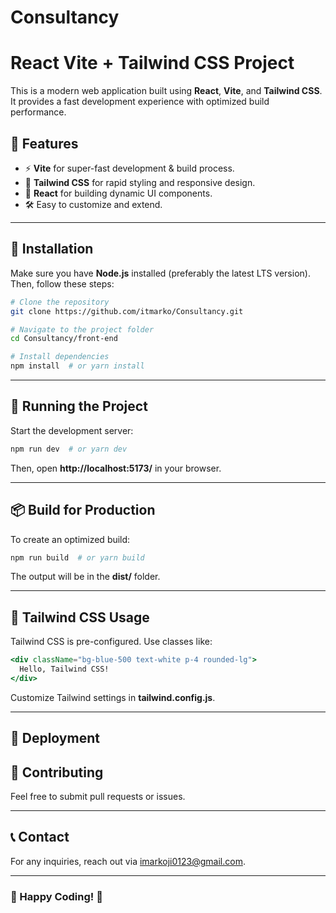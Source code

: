 # Consultancy

# React Vite + Tailwind CSS Project

This is a modern web application built using **React**, **Vite**, and **Tailwind CSS**. It provides a fast development experience with optimized build performance.

## 🚀 Features

- ⚡ **Vite** for super-fast development & build process.
- 🎨 **Tailwind CSS** for rapid styling and responsive design.
- 🔄 **React** for building dynamic UI components.
- 🛠️ Easy to customize and extend.

---

## 📌 Installation

Make sure you have **Node.js** installed (preferably the latest LTS version). Then, follow these steps:

```sh
# Clone the repository
git clone https://github.com/itmarko/Consultancy.git

# Navigate to the project folder
cd Consultancy/front-end

# Install dependencies
npm install  # or yarn install
```

---

## 🏃 Running the Project

Start the development server:

```sh
npm run dev  # or yarn dev
```

Then, open **http://localhost:5173/** in your browser.

---

## 📦 Build for Production

To create an optimized build:

```sh
npm run build  # or yarn build
```

The output will be in the **dist/** folder.

---

## 🎨 Tailwind CSS Usage

Tailwind CSS is pre-configured. Use classes like:

```jsx
<div className="bg-blue-500 text-white p-4 rounded-lg">
  Hello, Tailwind CSS!
</div>
```

Customize Tailwind settings in **tailwind.config.js**.

---

## 🚀 Deployment

<!-- You can deploy the project on **Vercel**, **Netlify**, or **GitHub Pages**:
```sh
# Deploy to Vercel
vercel --prod

# Deploy to Netlify
netlify deploy --prod
```

---

## 📜 License
This project is licensed under the **MIT License**.

--- -->

## 🤝 Contributing

Feel free to submit pull requests or issues.

---

## 📞 Contact

For any inquiries, reach out via [imarkoji0123@gmail.com](mailto:imarkoji0123@gmail.com).

---

### 📌 Happy Coding! 🚀

